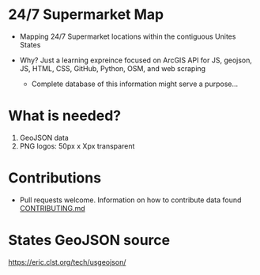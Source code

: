 # 24/7 Supermarket Map

- Mapping 24/7 Supermarket locations within the contiguous Unites States

- Why? Just a learning expreince focused on ArcGIS API for JS, geojson, JS, HTML, CSS, GitHub, Python, OSM, and web scraping
  - Complete database of this information might serve a purpose...

# What is needed?

1. GeoJSON data
2. PNG logos: 50px x Xpx transparent


# Contributions

- Pull requests welcome. Information on how to contribute data found [CONTRIBUTING.md](https://github.com/NMGIS/24-7-Store-Map.github.io/blob/51f6cccd9a5f16f6605cd8fc9642cf53a17f7719/CONTRIBUTING.md)

# States GeoJSON source
https://eric.clst.org/tech/usgeojson/